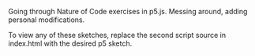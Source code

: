 Going through Nature of Code exercises in p5.js. Messing around, adding personal modifications.

To view any of these sketches, replace the second script source in index.html with the desired p5 sketch.
